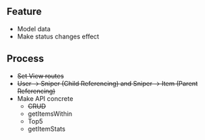 ## Feature
- Model data 
- Make status changes effect

## Process
- ~~Set View routes~~
- ~~User -> Sniper (Child Referencing) and Sniper -> Item (Parent Referencing)~~
- Make API concrete 
  - ~~CRUD~~
  - getItemsWithin
  - Top5
  - getItemStats